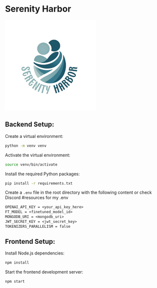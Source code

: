 # Serenity Harbor

<img src="frontend/src/static/logo-text.png" alt="Serenity Harbor Logo" width="300"/>

## Backend Setup:

Create a virtual environment:

```bash
python -m venv venv
```

Activate the virtual environment:

```bash
source venv/bin/activate
```

Install the required Python packages:

```bash
pip install -r requirements.txt
```

Create a `.env` file in the root directory with the following content or check Discord #resources for my .env

```
OPENAI_API_KEY = <your_api_key_here>
FT_MODEL = <finetuned_model_id>
MONGODB_URI = <mongodb_uri>
JWT_SECRET_KEY = <jwt_secret_key>
TOKENIZERS_PARALLELISM = false
```

## Frontend Setup:

Install Node.js dependencies:

```bash
npm install
```

Start the frontend development server:

```bash
npm start
```
